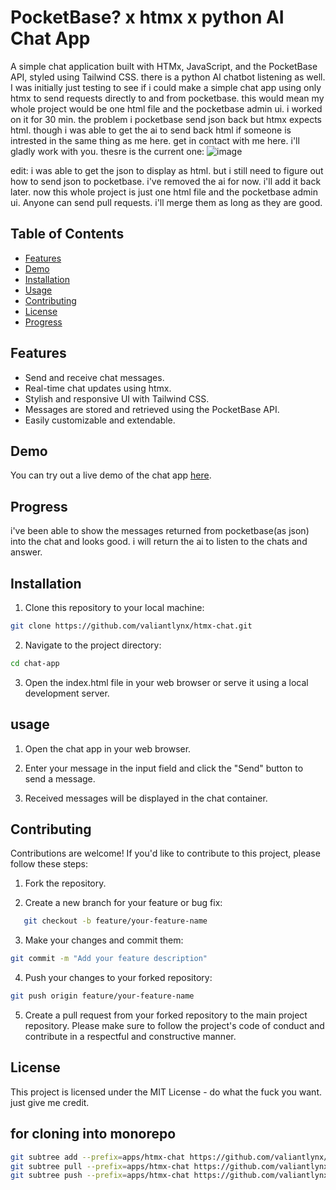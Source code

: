 # PocketBase? x htmx x python AI Chat App

A simple chat application built with HTMx, JavaScript, and the PocketBase API, styled using Tailwind CSS. there is a python AI chatbot listening as well.
I was initially just testing to see if i could make a simple chat app using only htmx to send requests directly to and from pocketbase. this would mean my whole project would be one html file and the pocketbase admin ui. i worked on it for 30 min. 
the problem i pocketbase send json back but htmx expects html. though i was able to get the ai to send back html
if someone is intrested in the same thing as me here. get in contact with me here. i'll gladly work with you. 
thesre is the current one:
![image](https://github.com/valiantlynx/htmx-chat/assets/86688436/d3c45b12-87b3-43df-879b-92b8bd33fc9d)

edit: i was able to get the json to display as html. but i still need to figure out how to send json to pocketbase. i've removed the ai for now. i'll add it back later. now this whole project is just one html file and the pocketbase admin ui. Anyone can send pull requests. i'll merge them as long as they are good.

## Table of Contents

- [Features](#features)
- [Demo](https://valiantlynx.github.io/htmx-chat/)
- [Installation](#installation)
- [Usage](#usage)
- [Contributing](#contributing)
- [License](#license)
- [Progress](#progress)
  
## Features

- Send and receive chat messages.
- Real-time chat updates using htmx.
- Stylish and responsive UI with Tailwind CSS.
- Messages are stored and retrieved using the PocketBase API.
- Easily customizable and extendable.

## Demo

You can try out a live demo of the chat app [here](https://valiantlynx.github.io/htmx-chat/).

## Progress

i've been able to show the messages returned from pocketbase(as json) into the chat and looks good.
i will return the ai to listen to the chats and answer. 

## Installation

1. Clone this repository to your local machine:

```bash
git clone https://github.com/valiantlynx/htmx-chat.git
```
2. Navigate to the project directory:
```bash
cd chat-app

```
3. Open the index.html file in your web browser or serve it using a local development server.

## usage
1. Open the chat app in your web browser.

2. Enter your message in the input field and click the "Send" button to send a message.

3. Received messages will be displayed in the chat container.


## Contributing

Contributions are welcome! If you'd like to contribute to this project, please follow these steps:

1. Fork the repository.

2. Create a new branch for your feature or bug fix:

```bash
   git checkout -b feature/your-feature-name
```

3. Make your changes and commit them:

```bash
git commit -m "Add your feature description"
```

4. Push your changes to your forked repository:
```bash
git push origin feature/your-feature-name
```
5. Create a pull request from your forked repository to the main project repository.
Please make sure to follow the project's code of conduct and contribute in a respectful and constructive manner.

## License
This project is licensed under the MIT License - do what the fuck you want. just give me credit.


## for cloning into monorepo
```bash
git subtree add --prefix=apps/htmx-chat https://github.com/valiantlynx/htmx-chat.git main --squash
git subtree pull --prefix=apps/htmx-chat https://github.com/valiantlynx/htmx-chat.git main --squash
git subtree push --prefix=apps/htmx-chat https://github.com/valiantlynx/htmx-chat.git main
```
